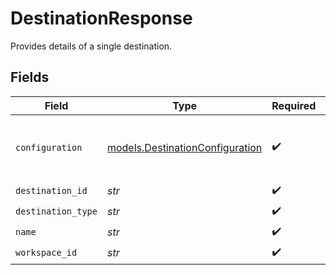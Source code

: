 # DestinationResponse

Provides details of a single destination.


## Fields

| Field                                                                    | Type                                                                     | Required                                                                 | Description                                                              | Example                                                                  |
| ------------------------------------------------------------------------ | ------------------------------------------------------------------------ | ------------------------------------------------------------------------ | ------------------------------------------------------------------------ | ------------------------------------------------------------------------ |
| `configuration`                                                          | [models.DestinationConfiguration](../models/destinationconfiguration.md) | :heavy_check_mark:                                                       | The values required to configure the destination.                        | {<br/>"user": "charles"<br/>}                                            |
| `destination_id`                                                         | *str*                                                                    | :heavy_check_mark:                                                       | N/A                                                                      |                                                                          |
| `destination_type`                                                       | *str*                                                                    | :heavy_check_mark:                                                       | N/A                                                                      |                                                                          |
| `name`                                                                   | *str*                                                                    | :heavy_check_mark:                                                       | N/A                                                                      |                                                                          |
| `workspace_id`                                                           | *str*                                                                    | :heavy_check_mark:                                                       | N/A                                                                      |                                                                          |